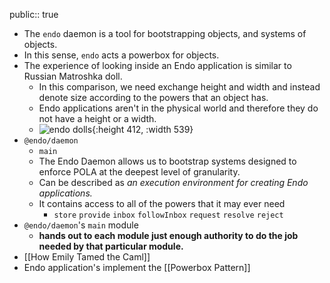 public:: true

- The `endo` daemon is a tool for bootstrapping objects, and systems of objects.
- In this sense, `endo` acts a powerbox for objects.
- The experience of looking inside an Endo application is similar to Russian Matroshka doll.
	- In this comparison, we need exchange height and width and instead denote size according to the powers that an object has.
	- Endo applications aren't in the physical world and therefore they do not have a height or a width.
	- ![endo dolls](https://upload.wikimedia.org/wikipedia/commons/7/71/Russian-Matroshka.jpg){:height 412, :width 539}
- `@endo/daemon`
	- `main`
	- The Endo Daemon allows us to bootstrap systems designed to enforce POLA at the deepest level of granularity.
	- Can be described as *an execution environment for creating Endo applications.*
	- It contains access to all of the powers that it may ever need
		- `store`
		  `provide`
		  `inbox`
		  `followInbox`
		  `request`
		  `resolve`
		  `reject`
- `@endo/daemon`'s `main` module
	- **hands out to each module just enough authority to do the job needed by that particular module.**
- [[How Emily Tamed the Caml]]
- Endo application's implement the [[Powerbox Pattern]]
